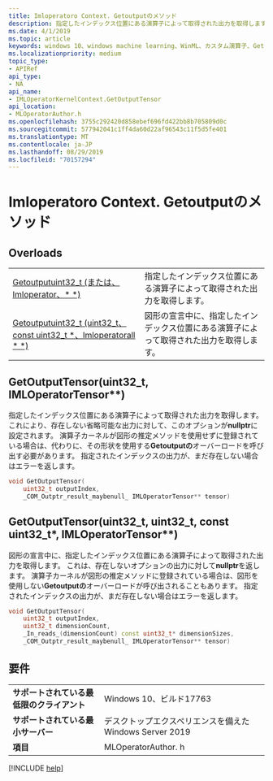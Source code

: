 ```yaml
---
title: Imloperatoro Context. Getoutputのメソッド
description: 指定したインデックス位置にある演算子によって取得された出力を取得します。
ms.date: 4/1/2019
ms.topic: article
keywords: windows 10、windows machine learning、WinML、カスタム演算子、Getoutputは、
ms.localizationpriority: medium
topic_type:
- APIRef
api_type:
- NA
api_name:
- IMLOperatorKernelContext.GetOutputTensor
api_location:
- MLOperatorAuthor.h
ms.openlocfilehash: 3755c292420d858ebef696fd422bb8b705809d0c
ms.sourcegitcommit: 577942041c1ff4da60d22af96543c11f5d5fe401
ms.translationtype: MT
ms.contentlocale: ja-JP
ms.lasthandoff: 08/29/2019
ms.locfileid: "70157294"
---
```

# <a name="imloperatorkernelcontextgetoutputtensor-method"></a>Imloperatoro Context. Getoutputのメソッド

## <a name="overloads"></a>Overloads

| | |
|-|-|
| [Getoutputuint32_t (または、Imloperator、* *)](#GetOutputTensor1) | 指定したインデックス位置にある演算子によって取得された出力を取得します。 |
| [Getoutputuint32_t (uint32_t、const uint32_t *、Imloperatorall * *)](#GetOutputTensor2) | 図形の宣言中に、指定したインデックス位置にある演算子によって取得された出力を取得します。 |

<a name="GetOutputTensor1"></a>
## <a name="getoutputtensoruint32_t-imloperatortensor"></a>GetOutputTensor(uint32_t, IMLOperatorTensor**)

指定したインデックス位置にある演算子によって取得された出力を取得します。 これにより、存在しない省略可能な出力に対して、このオプションが**nullptr**に設定されます。 演算子カーネルが図形の推定メソッドを使用せずに登録されている場合は、代わりに、その形状を使用する**Getoutputの**オーバーロードを呼び出す必要があります。 指定されたインデックスの出力が、まだ存在しない場合はエラーを返します。

```cpp
void GetOutputTensor(
    uint32_t outputIndex,
    _COM_Outptr_result_maybenull_ IMLOperatorTensor** tensor)
```

<a name="GetOutputTensor2"></a>
## <a name="getoutputtensoruint32_t-uint32_t-const-uint32_t-imloperatortensor"></a>GetOutputTensor(uint32_t, uint32_t, const uint32_t*, IMLOperatorTensor**)

図形の宣言中に、指定したインデックス位置にある演算子によって取得された出力を取得します。 これは、存在しないオプションの出力に対して**nullptr**を返します。 演算子カーネルが図形の推定メソッドに登録されている場合は、図形を使用しない**Getoutputの**オーバーロードが呼び出されることもあります。 指定されたインデックスの出力が、まだ存在しない場合はエラーを返します。

```cpp
void GetOutputTensor(
    uint32_t outputIndex,
    uint32_t dimensionCount,
    _In_reads_(dimensionCount) const uint32_t* dimensionSizes,
    _COM_Outptr_result_maybenull_ IMLOperatorTensor** tensor)
```

## <a name="requirements"></a>要件

| | |
|-|-|
| **サポートされている最低限のクライアント** | Windows 10、ビルド17763 |
| **サポートされている最小サーバー** | デスクトップエクスペリエンスを備えた Windows Server 2019 |
| **項目** | MLOperatorAuthor. h |

[!INCLUDE [help](../../includes/get-help.md)]
